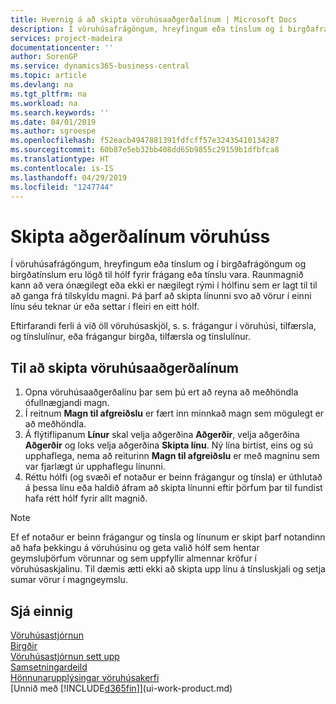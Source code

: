 ```yaml
---
title: Hvernig á að skipta vöruhúsaaðgerðalínum | Microsoft Docs
description: Í vöruhúsafrágöngum, hreyfingum eða tínslum og í birgðafrágöngum og birgðatínslum eru lögð til hólf fyrir frágang eða tínslu vara. Raunmagnið kann að vera ónægilegt eða ekki er nægilegt rými í hólfinu sem er lagt til til að ganga frá tilskyldu magni. Þá þarf að skipta línunni svo að vörur í einni línu séu teknar úr eða settar í fleiri en eitt hólf.
services: project-madeira
documentationcenter: ''
author: SorenGP
ms.service: dynamics365-business-central
ms.topic: article
ms.devlang: na
ms.tgt_pltfrm: na
ms.workload: na
ms.search.keywords: ''
ms.date: 04/01/2019
ms.author: sgroespe
ms.openlocfilehash: f52eacb4947881391fdfcff57e32435410134287
ms.sourcegitcommit: 60b87e5eb32bb408dd65b9855c29159b1dfbfca8
ms.translationtype: HT
ms.contentlocale: is-IS
ms.lasthandoff: 04/29/2019
ms.locfileid: "1247744"
---
```

# <a name="split-warehouse-activity-lines"></a>Skipta aðgerðalínum vöruhúss
Í vöruhúsafrágöngum, hreyfingum eða tínslum og í birgðafrágöngum og birgðatínslum eru lögð til hólf fyrir frágang eða tínslu vara. Raunmagnið kann að vera ónægilegt eða ekki er nægilegt rými í hólfinu sem er lagt til til að ganga frá tilskyldu magni. Þá þarf að skipta línunni svo að vörur í einni línu séu teknar úr eða settar í fleiri en eitt hólf.  

Eftirfarandi ferli á við öll vöruhúsaskjöl, s. s. frágangur í vöruhúsi, tilfærsla, og tínslulínur, eða frágangur birgða, tilfærsla og tínslulínur.  

## <a name="to-split-warehouse-activity-lines"></a>Til að skipta vöruhúsaaðgerðalínum  
1.  Opna vöruhúsaaðgerðalínu þar sem þú ert að reyna að meðhöndla ófullnægjandi magn.  
2.  Í reitnum **Magn til afgreiðslu** er fært inn minnkað magn sem mögulegt er að meðhöndla.  
3.  Á flýtiflipanum **Línur** skal velja aðgerðina **Aðgerðir**, velja aðgerðina **Aðgerðir** og loks velja aðgerðina **Skipta línu**. Ný lína birtist, eins og sú upphaflega, nema að reiturinn **Magn til afgreiðslu** er með magninu sem var fjarlægt úr upphaflegu línunni.  
4.  Réttu hólfi (og svæði ef notaður er beinn frágangur og tínsla) er úthlutað á þessa línu eða haldið áfram að skipta línunni eftir þörfum þar til fundist hafa rétt hólf fyrir allt magnið.  

> [!NOTE]  
>  Ef ef notaður er beinn frágangur og tínsla og línunum er skipt þarf notandinn að hafa þekkingu á vöruhúsinu og geta valið hólf sem hentar geymsluþörfum vörunnar og sem uppfyllir almennar kröfur í vöruhúsaskjalinu. Til dæmis ætti ekki að skipta upp línu á tínsluskjali og setja sumar vörur í magngeymslu.  

## <a name="see-also"></a>Sjá einnig  
[Vöruhúsastjórnun](warehouse-manage-warehouse.md)  
[Birgðir](inventory-manage-inventory.md)  
[Vöruhúsastjórnun sett upp](warehouse-setup-warehouse.md)     
[Samsetningardeild](assembly-assemble-items.md)    
[Hönnunarupplýsingar vöruhúsakerfi](design-details-warehouse-management.md)  
[Unnið með [!INCLUDE[d365fin](includes/d365fin_md.md)]](ui-work-product.md)

